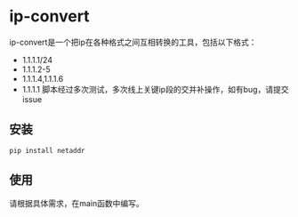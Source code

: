 # ip-convert
ip-convert是一个把ip在各种格式之间互相转换的工具，包括以下格式：
 - 1.1.1.1/24
 - 1.1.1.2-5
 - 1.1.1.4,1.1.1.6
 - 1.1.1.1
 脚本经过多次测试，多次线上关键ip段的交并补操作，如有bug，请提交issue
 

## 安装
```shell
pip install netaddr
```

## 使用
请根据具体需求，在main函数中编写。
